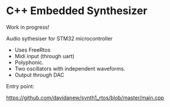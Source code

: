 # C++ Embedded Synthesizer 

Work in progress!

Audio sythesiser for STM32 microcontroller

- Uses FreeRtos
- Midi input (through uart)
- Polyphonic.
- Two oscillators with independent waveforms.
- Output through DAC

Entry point:

https://github.com/davidanew/synth1_rtos/blob/master/main.cpp


